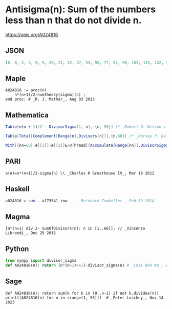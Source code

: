 # Antisigma\(n\): Sum of the numbers less than n that do not divide n\.
https://oeis.org/A024816
## JSON
```JSON
[0, 0, 2, 3, 9, 9, 20, 21, 32, 37, 54, 50, 77, 81, 96, 105, 135, 132, 170, 168, 199, 217, 252, 240, 294, 309, 338, 350, 405, 393, 464, 465, 513, 541, 582, 575, 665, 681, 724, 730, 819, 807, 902, 906, 957, 1009, 1080, 1052, 1168, 1182, 1254, 1280, 1377, 1365]
```
## Maple
```Maple
A024816 := proc(n)
    n*(n+1)/2-numtheory[sigma](n) ;
end proc: # _R. J. Mathar_, Aug 03 2013
```
## Mathematica
```Mathematica
Table[n(n + 1)/2 - DivisorSigma[1, n], {n, 55}] (* _Robert G. Wilson v_ *)
```
```Mathematica
Table[Total[Complement[Range[n],Divisors[n]]],{n,60}] (* _Harvey P. Dale_, Sep 23 2012 *)
```
```Mathematica
With[{nn=60},#[[1]]-#[[2]]&/@Thread[{Accumulate[Range[nn]],DivisorSigma[ 1,Range[nn]]}]] (* _Harvey P. Dale_, Nov 22 2014 *)
```
## PARI
```PARI
a(n)=n*(n+1)/2-sigma(n) \\ _Charles R Greathouse IV_, Mar 19 2012
```
## Haskell
```Haskell
a024816 = sum . a173541_row  -- _Reinhard Zumkeller_, Feb 19 2014
```
## Magma
```Magma
[n*(n+1) div 2- SumOfDivisors(n): n in [1..60]]; // _Vincenzo Librandi_, Dec 29 2015
```
## Python
```Python
from sympy import divisor_sigma
def A024816(n): return (n*(n+1)>>1)-divisor_sigma(n) # _Chai Wah Wu_, Apr 28 2023
```
## Sage
```Sage
def A024816(n): return sum(k for k in (0..n-1) if not k.divides(n))
print([A024816(n) for n in srange(1, 55)])  # _Peter Luschny_, Nov 14 2023
```
